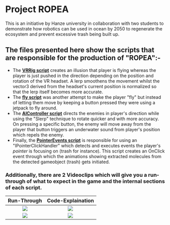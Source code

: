 # Project ROPEA
This is an initiative by Hanze university in collaboration with two students to demonstrate how robotics can be used in ocean by 2050 to regenerate the ecosystem and prevent excessive trash being built up.
## The files presented here show the scripts that are responsible for the production of "ROPEA":-

* The [**VRRig script**](ROPEA_Unity/Assets/Scripts/VRRig.cs) creates an illusion that player is flying whereas the player is just pushed in the direction depending on the position and rotation of the VR headset. A lerp smoothens the movement whilst the vector3 derived from the headset's current position is normalized so that the lerp itself becomes more accurate.
* The [**fly script**](ROPEA_Unity/Assets/Scripts/fly.cs) was another attempt to make the player "fly" but instead of letting them move by keeping a button pressed they were using a jetpack to fly around.
* The [**AIController script**](ROPEA_Unity/Assets/Scripts/AIController.cs) directs the enemies in player's direction while using the "Slerp" technique to rotate quicker and with more accuracy. On pressing a specific button, the enemy will move away from the player that button triggers an underwater sound from player's position which repels the enemy.
* Finally, the [**PointerEvents script**](ROPEA_Unity/Assets/Scripts/PointerEvents.cs) is responsible for using an "IPointerClickHandler" which detects and executes events the player's _pointer_ is focusing on (trash for instance). This script creates an OnClick event through which the animations showing extracted molecules from the detected gameobject (trash) gets initiated.

### Additionally, there are 2 Videoclips which will give you a run-through of what to expect in the game and the internal sections of each script.
Run-Through             |  Code-Explaination
:-------------------------:|:-------------------------:
[![](http://img.youtube.com/vi/_fxo8h80w28/0.jpg)](http://www.youtube.com/watch?v=_fxo8h80w28 "Stardome - A 3D Dome Painting Experience!!") | [![](http://img.youtube.com/vi/7ikp7RgcbZM/0.jpg)](http://www.youtube.com/watch?v=7ikp7RgcbZM "StarDome - Code Explaination")
[![](http://img.youtube.com/vi/_fxo8h80w28/0.jpg)](http://www.youtube.com/watch?v=_fxo8h80w28 "Stardome - A 3D Dome Painting Experience!!") | [![](http://img.youtube.com/vi/7ikp7RgcbZM/0.jpg)](http://www.youtube.com/watch?v=7ikp7RgcbZM "StarDome - Code Explaination")
